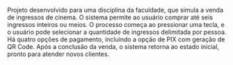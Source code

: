 Projeto desenvolvido para uma disciplina da faculdade, que simula a venda de ingressos de cinema. 
O sistema permite ao usuário comprar até seis ingressos inteiros ou meios. 
O processo começa ao pressionar uma tecla, e o usuário pode selecionar a quantidade de ingressos delimitada por pessoa. Há quatro opções de pagamento, incluindo a opção de PIX com geração de QR Code. 
Após a conclusão da venda, o sistema retorna ao estado inicial, pronto para atender novos clientes.
